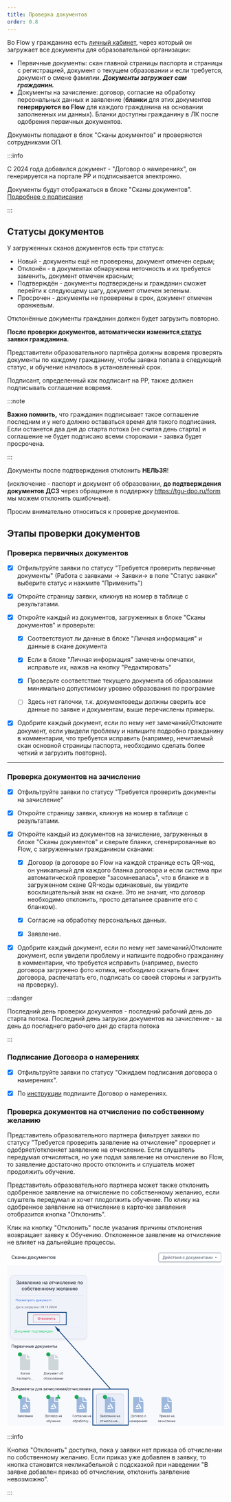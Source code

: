 ```yaml
---
title: Проверка документов
order: 0.8
---
```


Во Flow у гражданина есть [личный кабинет](https://informa.gitbook.io/flow-kabinet-grazhdanina/), через который он загружает все документы для образовательной организации:

-  Первичные документы: скан главной страницы паспорта и страницы с регистрацией, документ о текущем образовании и если требуется, документ о смене фамилии. ***Документы загружает сам гражданин.***
-  Документы на зачисление: договор, согласие на обработку персональных данных и заявление (**бланки** для этих документов **генерируются во Flow** для каждого гражданина на основании заполненных им данных). Бланки доступны гражданину в ЛК после одобрения первичных документов.

Документы попадают в блок "Сканы документов" и проверяются сотрудниками ОП.

:::info 

С 2024 года добавился документ -  "Договор о намерениях", он генерируется на портале РР и подписывается электронно.

Документы будут отображаться в блоке "Сканы документов". [Подробнее о подписании](./../proverka-dokumentov/podpisanie-dogovora-o-namereniyakh)

:::

## Статусы документов

У загруженных сканов документов есть три статуса:

-  Новый - документы ещё не проверены, документ отмечен серым;
-  Отклонён - в документах обнаружена неточность и их требуется заменить, документ отмечен красным;
-  Подтверждён - документы подтверждены и гражданин сможет перейти к следующему шагу, документ отмечен зеленым.
-  Просрочен - документы не проверены в срок, документ отмечен оранжевым.

Отклонённые документы гражданин должен будет загрузить повторно.

**После проверки документов, автоматически изменится**[ **статус**](./../statusy-zayavok) **заявки гражданина.**

Представители образовательного партнёра должны вовремя проверять  документы по каждому гражданину, чтобы заявка попала в следующий статус, и обучение началось в установленный срок.

Подписант, определенный как подписант на РР, также должен подписывать соглашение вовремя.

:::note 

**Важно помнить,** что гражданин подписывает такое соглашение последним и у него должно оставаться время для такого подписания. Если останется два дня до старта потока  (не считая день старта) и соглашение не будет подписано всеми сторонами - заявка будет просрочена.

:::

Документы после подтверждения отклонить **НЕЛЬЗЯ**!

(исключение - паспорт и документ об образовании, **до подтверждения документов ДСЗ** через обращение в поддержку <https://tgu-dpo.ru/form> мы можем отклонить ошибочные).

Просим внимательно относиться к проверке документов.

## Этапы проверки документов

### Проверка первичных документов

* [x] Отфильтруйте заявки по статусу "Требуется проверить первичные документы" (Работа с заявками -> Заявки-> в поле "Статус заявки"  выберите статус и нажмите "Применить")

* [x] Откройте страницу заявки, кликнув на номер в таблице с результатами.

* [x] Откройте каждый из документов,  загруженных в блоке "Сканы документов" и проверьте:

   * [x] Соответствуют ли данные в блоке "Личная информация" и данные в скане документа

   * [x] Если в блоке "Личная информация" замечены опечатки, исправьте их, нажав на кнопку "Редактировать"

   * [x] Проверьте соответствие текущего документа об образовании минимально допустимому уровню образования по программе

   * [ ] Здесь нет галочки, т.к. документоведы должны сверить все данные по заявке и документам, выше перечислены примеры.

* [x] Одобрите каждый документ, если по нему нет замечаний/Отклоните документ, если увидели проблему и напишите подробно гражданину в комментарии, что требуется исправить (например, нечитаемый скан основной страницы паспорта, необходимо сделать более четкий и загрузить повторно).

---

### Проверка документов на зачисление

* [x] Отфильтруйте заявки по статусу "Требуется проверить документы на зачисление"

* [x] Откройте страницу заявки, кликнув на номер в таблице с результатами.

* [x] Откройте каждый из документов на зачисление,  загруженных в блоке "Сканы документов" и сверьте бланки, сгенерированные во Flow, с загруженными гражданином сканами:

   * [x] Договор (в договоре во Flow на каждой странице есть QR-код, он уникальный  для  каждого бланка договора и если система при автоматической проверке "засомневалась", что в бланке и в загруженном скане QR-коды одинаковые, вы увидите восклицательный знак на скане. Это не значит, что договор необходимо отклонить, просто детальнее сравните его с бланком).

   * [x] Согласие на обработку персональных данных.

   * [x] Заявление.

* [x] Одобрите каждый документ, если по нему нет замечаний/Отклоните документ, если увидели проблему и напишите подробно гражданину в комментарии, что требуется исправить (например, вместо договора загружено фото котика, необходимо скачать бланк договора, распечатать его, подписать со своей стороны и загрузить на проверку).

:::danger 

Последний день проверки документов - последний рабочий день до старта потока. Последний день загрузки документов на зачисление - за день до последнего рабочего дня до старта потока

:::

### Подписание Договора о намерениях

* [x] Отфильтруйте заявки по статусу "Ожидаем подписания договора о намерениях".

* [x] По [инструкции](./../proverka-dokumentov/_index#podpisanie-soglasheniya-o-namereniyakh) подпишите Договор о намерениях.

### Проверка документов на отчисление по собственному желанию

Представитель образовательного партнера фильтрует заявки по статусу "Требуется проверить заявление на отчисление" проверяет и одобряет/отклоняет заявление на отчисление. Если слушатель передумал отчисляться, но уже подал заявление на отчисление во Flow, то заявление достаточно просто отклонить и слушатель может продолжить обучение.

Представитель образовательного партнера может также отклонить одобренное заявление на отчисление по собственному желанию, если слуштель передумал и хочет плодолжить обучение. По клику на одобренное заявление на отчисление в карточке заявления отобразится кнопка "Отклонить".

Клик на кнопку "Отклонить" после указания причины отклонения возвращает заявку к Обучению. Отклоненное заявление на отчисление не влияет на дальнейшие процессы.

![](<./image (185).png>)

:::info 

Кнопка  "Отклонить" доступна, пока у заявки нет приказа об отчислении по собственному желанию. Если приказ уже добавлен в заявку, то кнопка становится некликабельной с подсказкой при наведении "В заявке добавлен приказ об отчислении, отклонить заявление невозможно".

:::
